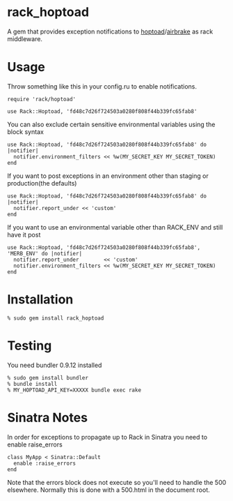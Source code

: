 rack_hoptoad
============

A gem that provides exception notifications to [hoptoad](http://hoptoadapp.com)/[airbrake](http://airbrakeapp.com) as rack middleware.

Usage
=====
Throw something like this in your config.ru to enable notifications.

    require 'rack/hoptoad'

    use Rack::Hoptoad, 'fd48c7d26f724503a0280f808f44b339fc65fab8'

You can also exclude certain sensitive environmental variables using the block syntax

    use Rack::Hoptoad, 'fd48c7d26f724503a0280f808f44b339fc65fab8' do |notifier|
      notifier.environment_filters << %w(MY_SECRET_KEY MY_SECRET_TOKEN)
    end

If you want to post exceptions in an environment other than staging or production(the defaults)

    use Rack::Hoptoad, 'fd48c7d26f724503a0280f808f44b339fc65fab8' do |notifier|
      notifier.report_under << 'custom'
    end

If you want to use an environmental variable other than RACK_ENV and still have it post

    use Rack::Hoptoad, 'fd48c7d26f724503a0280f808f44b339fc65fab8', 'MERB_ENV' do |notifier|
      notifier.report_under        << 'custom'
      notifier.environment_filters << %w(MY_SECRET_KEY MY_SECRET_TOKEN)
    end

Installation
============

    % sudo gem install rack_hoptoad

Testing
=======

You need bundler 0.9.12 installed

    % sudo gem install bundler
    % bundle install
    % MY_HOPTOAD_API_KEY=XXXXX bundle exec rake

Sinatra Notes
=============

In order for exceptions to propagate up to Rack in Sinatra you need to enable raise_errors

    class MyApp < Sinatra::Default
      enable :raise_errors
    end

Note that the errors block does not execute so you'll need to handle the 500 elsewhere.  Normally this is done with a 500.html in the document root.
